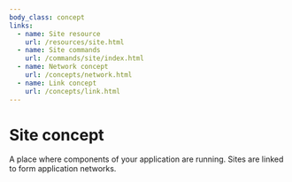 ```yaml
---
body_class: concept
links:
  - name: Site resource
    url: /resources/site.html
  - name: Site commands
    url: /commands/site/index.html
  - name: Network concept
    url: /concepts/network.html
  - name: Link concept
    url: /concepts/link.html
---
```


# Site concept

<section>

A place where components of your application are running.
Sites are linked to form application networks.

</section>
